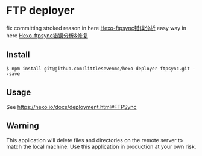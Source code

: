 # FTP deployer

fix committing stroked
reason in here [Hexo-ftpsync错误分析](https://codeplot.top/2019/05/12/Hexo-ftpsync错误分析/)
easy way in here [Hexo-ftpsync错误分析&修复](https://www.easyulife.com/p/hexo_ftpsync.html)

## Install

```shell
$ npm install git@github.com:littlesevenmo/hexo-deployer-ftpsync.git --save
```

## Usage

See https://hexo.io/docs/deployment.html#FTPSync

## Warning

This application will delete files and directories on the remote server to match the local machine. Use this application in production at your own risk.
